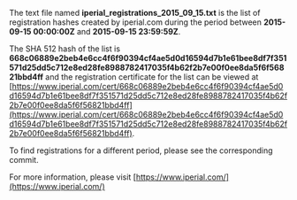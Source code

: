 The text file named **iperial_registrations_2015_09_15.txt** is the list of registration hashes created by iperial.com during the period between **2015-09-15 00:00:00Z** and **2015-09-15 23:59:59Z**.

The SHA 512 hash of the list is **668c06889e2beb4e6cc4f6f90394cf4ae5d0d16594d7b1e61bee8df7f351571d25dd5c712e8ed28fe8988782417035f4b62f2b7e00f0ee8da5f6f56821bbd4ff** and the registration certificate for the list can be viewed at [https://www.iperial.com/cert/668c06889e2beb4e6cc4f6f90394cf4ae5d0d16594d7b1e61bee8df7f351571d25dd5c712e8ed28fe8988782417035f4b62f2b7e00f0ee8da5f6f56821bbd4ff](https://www.iperial.com/cert/668c06889e2beb4e6cc4f6f90394cf4ae5d0d16594d7b1e61bee8df7f351571d25dd5c712e8ed28fe8988782417035f4b62f2b7e00f0ee8da5f6f56821bbd4ff).

To find registrations for a different period, please see the corresponding commit.

For more information, please visit [https://www.iperial.com/](https://www.iperial.com/)
